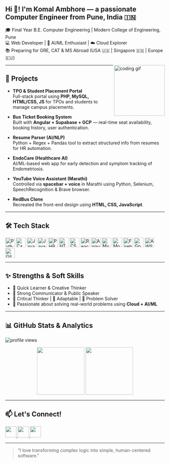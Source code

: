 <h2 align="left">Hi 👋! I'm Komal Ambhore — a passionate Computer Engineer from Pune, India 🇮🇳</h2>

🎓 Final Year B.E. Computer Engineering | Modern College of Engineering, Pune  
💻 Web Developer | 🤖 AI/ML Enthusiast | ☁️ Cloud Explorer  
📚 Preparing for GRE, CAT & MS Abroad (USA 🇺🇸 | Singapore 🇸🇬 | Europe 🇪🇺)

<img align="right" height="160" src="https://media.giphy.com/media/qgQUggAC3Pfv687qPC/giphy.gif" alt="coding gif" />

---

## 💼 Projects

- **TPO & Student Placement Portal**  
  Full-stack portal using **PHP, MySQL, HTML/CSS, JS** for TPOs and students to manage campus placements.

- **Bus Ticket Booking System**  
  Built with **Angular + Supabase + GCP** — real-time seat availability, booking history, user authentication.

- **Resume Parser (AI/NLP)**  
  Python + Regex + Pandas tool to extract structured info from resumes for HR automation.

- **EndoCare (Healthcare AI)**  
  AI/ML-based web app for early detection and symptom tracking of Endometriosis.

- **YouTube Voice Assistant (Marathi)**  
  Controlled via **spacebar + voice** in Marathi using Python, Selenium, SpeechRecognition & Brave browser.

- **RedBus Clone**  
  Recreated the front-end design using **HTML, CSS, JavaScript**.

---

## 🛠️ Tech Stack

<div align="left">
  <img src="https://cdn.jsdelivr.net/gh/devicons/devicon/icons/python/python-original.svg" height="30" alt="Python" />
  <img src="https://cdn.jsdelivr.net/gh/devicons/devicon/icons/cplusplus/cplusplus-original.svg" height="30" alt="C++" />
  <img src="https://cdn.jsdelivr.net/gh/devicons/devicon/icons/java/java-original.svg" height="30" alt="Java" />
  <img src="https://cdn.jsdelivr.net/gh/devicons/devicon/icons/javascript/javascript-original.svg" height="30" alt="JavaScript" />
  <img src="https://cdn.jsdelivr.net/gh/devicons/devicon/icons/php/php-original.svg" height="30" alt="PHP" />
  <img src="https://cdn.jsdelivr.net/gh/devicons/devicon/icons/html5/html5-original.svg" height="30" alt="HTML" />
  <img src="https://cdn.jsdelivr.net/gh/devicons/devicon/icons/css3/css3-original.svg" height="30" alt="CSS" />
  <img src="https://cdn.jsdelivr.net/gh/devicons/devicon/icons/react/react-original.svg" height="30" alt="React" />
  <img src="https://cdn.jsdelivr.net/gh/devicons/devicon/icons/angularjs/angularjs-original.svg" height="30" alt="Angular" />
  <img src="https://cdn.jsdelivr.net/gh/devicons/devicon/icons/mysql/mysql-original.svg" height="30" alt="MySQL" />
  <img src="https://cdn.jsdelivr.net/gh/devicons/devicon/icons/mongodb/mongodb-original.svg" height="30" alt="MongoDB" />
  <img src="https://cdn.jsdelivr.net/gh/devicons/devicon/icons/firebase/firebase-plain.svg" height="30" alt="Firebase" />
  <img src="https://cdn.jsdelivr.net/gh/devicons/devicon/icons/googlecloud/googlecloud-original.svg" height="30" alt="Google Cloud" />
  <img src="https://cdn.jsdelivr.net/gh/devicons/devicon/icons/amazonwebservices/amazonwebservices-original.svg" height="30" alt="AWS" />
  <img src="https://cdn.jsdelivr.net/gh/devicons/devicon/icons/git/git-original.svg" height="30" alt="Git" />
</div>

---

## ✨ Strengths & Soft Skills

- 🧠 Quick Learner & Creative Thinker  
- 💬 Strong Communicator & Public Speaker  
- 🎯 Critical Thinker | 🤹 Adaptable | 🔧 Problem Solver  
- 🧪 Passionate about solving real-world problems using **Cloud + AI/ML**

---

## 📊 GitHub Stats & Analytics

<p align="left">
  <img src="https://komarev.com/ghpvc/?username=ambhorekomal&label=Profile%20views&color=0e75b6&style=flat" alt="profile views" />
</p>

<p align="center">
  <img src="https://github-readme-stats.vercel.app/api?username=ambhorekomal&show_icons=true&theme=radical&hide_border=false&include_all_commits=true&count_private=true" height="150" />
  <img src="https://github-readme-stats.vercel.app/api/top-langs/?username=ambhorekomal&layout=compact&theme=radical&hide_border=false" height="150" />
</p>

---

## 📫 Let's Connect!

<div align="left">
  <a href="mailto:komalambhore17@example.com">
    <img src="https://img.shields.io/static/v1?message=Gmail&logo=gmail&label=&color=D14836&logoColor=white&labelColor=&style=for-the-badge" height="35" />
  </a>
  <a href="https://www.linkedin.com/in/komal-ambhore/">
    <img src="https://img.shields.io/static/v1?message=LinkedIn&logo=linkedin&label=&color=0077B5&logoColor=white&labelColor=&style=for-the-badge" height="35" />
  </a>
  <a href="https://github.com/ambhorekomal">
    <img src="https://img.shields.io/static/v1?message=GitHub&logo=github&label=&color=000000&logoColor=white&labelColor=&style=for-the-badge" height="35" />
  </a>
</div>

---

> “I love transforming complex logic into simple, human-centered software.”


